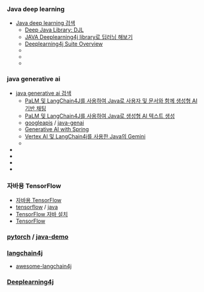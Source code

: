 ### Java deep learning
- [Java deep learning 검색](https://www.google.com/search?q=Java+deep+learning&newwindow=1&sca_esv=a980cca8ef080035&rlz=1C1GCEU_koKR1161KR1161&ei=-qMlaJewJtOOvr0P54KOmQw&oq=java+deep+learn&gs_lp=Egxnd3Mtd2l6LXNlcnAiD2phdmEgZGVlcCBsZWFybioCCAAyChAAGLADGNYEGEcyChAAGLADGNYEGEcyChAAGLADGNYEGEcyChAAGLADGNYEGEcyChAAGLADGNYEGEcyChAAGLADGNYEGEcyChAAGLADGNYEGEcyChAAGLADGNYEGEcyChAAGLADGNYEGEcyChAAGLADGNYEGEdIpRFQAFgAcAF4AZABAJgBAKABAKoBALgBAcgBAJgCAaACBJgDAIgGAZAGCpIHATGgBwCyBwC4BwA&sclient=gws-wiz-serp)
  - [Deep Java Library: DJL](https://djl.ai/)
  - [JAVA Deeplearning4j library로 딥러닝 해보기](https://smilegate.ai/2024/03/22/java-deeplearning4j-library%EB%A1%9C-%EB%94%A5%EB%9F%AC%EB%8B%9D-%ED%95%B4%EB%B3%B4%EA%B8%B0/)
  - [Deeplearning4j Suite Overview](https://deeplearning4j.konduit.ai/)
  - []()
  - []()
  - []()

### java generative ai
- [java generative ai 검색](https://www.google.com/search?q=java+generative+ai&newwindow=1&sca_esv=48b5062a4474d02d&ei=bXw2aOTDMpik2roPpaC0AQ&start=10&sa=N&sstk=Ac65TH4Dh6U3ucV1qJcaakIExbd2hbc0UNWTMAXiOO6rJZrDLTwG8JZ7lJ4BEm2VRgdOzEplGgUCFKvZvUwhraceH-UZWHdQB4MDQg&ved=2ahUKEwikrouhlsWNAxUYklYBHSUQLQAQ8tMDegQIJhAE&biw=1822&bih=959&dpr=1)
  - [PaLM 및 LangChain4J를 사용하여 Java로 사용자 및 문서와 함께 생성형 AI 기반 채팅](https://codelabs.developers.google.com/codelabs/genai-chat-java-palm-langchain4j?hl=ko#0)
  - [PaLM 및 LangChain4J를 사용하여 Java로 생성형 AI 텍스트 생성](https://codelabs.developers.google.com/codelabs/genai-text-gen-java-palm-langchain4j?hl=ko#0)
  - [googleapis](https://github.com/googleapis) / [java-genai](https://github.com/googleapis/java-genai)
  - [Generative AI with Spring](https://spring.io/ai)
  - [Vertex AI 및 LangChain4j를 사용한 Java의 Gemini](https://codelabs.developers.google.com/codelabs/gemini-java-developers?hl=ko#0)
  - []()
- []()
- []()
- []()
- []()

### 자바용 TensorFlow
- [자바용 TensorFlow](https://www.tensorflow.org/jvm?hl=ko)
- [tensorflow](https://github.com/tensorflow) / [java](https://github.com/tensorflow/java)
- [TensorFlow 자바 설치](https://www.tensorflow.org/install/lang_java?hl=ko)
- [TensorFlow](https://www.tensorflow.org/?hl=ko)

### [pytorch](https://github.com/pytorch) / [java-demo](https://github.com/pytorch/java-demo)


### [langchain4j](https://github.com/langchain4j)
- [awesome-langchain4j](https://github.com/langchain4j/awesome-langchain4j)


### [Deeplearning4j](https://deeplearning4j.konduit.ai/deeplearning4j/tutorials/language-processing)